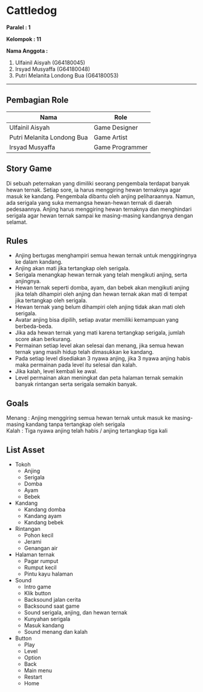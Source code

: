 # Cattledog

**Paralel : 1**  

**Kelompok : 11**   
  
**Nama Anggota :**
1. Ulfainil Aisyah              (G64180045)
2. Irsyad Musyaffa              (G64180048)
3. Putri Melanita Londong Bua	  (G64180053)

---

## Pembagian Role

| Nama | Role |
| ---- | ---- |
| Ulfainil Aisyah | Game Designer |
|	Putri Melanita Londong Bua | Game Artist |
|	Irsyad Musyaffa | Game Programmer |

## Story Game
Di sebuah peternakan yang dimiliki seorang pengembala terdapat banyak hewan ternak. Setiap sore, ia harus menggiring hewan ternaknya agar masuk ke kandang. Pengembala dibantu oleh anjing peliharaannya. Namun, ada serigala yang suka memangsa hewan-hewan ternak di daerah pedesaannya. Anjing harus menggiring hewan ternaknya dan menghindari serigala agar hewan ternak sampai ke masing-masing kandangnya dengan selamat.

## Rules
* Anjing bertugas menghampiri semua hewan ternak untuk menggiringnya ke dalam kandang.
* Anjing akan mati jika tertangkap oleh serigala.
* Serigala menangkap hewan ternak yang telah mengikuti anjing, serta anjingnya.
* Hewan ternak seperti domba, ayam, dan bebek akan mengikuti anjing jika telah dihampiri oleh anjing dan hewan ternak akan mati di tempat jika tertangkap oleh serigala.
* Hewan ternak yang belum dihampiri oleh anjing tidak akan mati oleh serigala.
* Avatar anjing bisa dipilih, setiap avatar memiliki kemampuan yang berbeda-beda.
* Jika ada hewan ternak yang mati karena tertangkap serigala, jumlah score akan berkurang.
* Permainan setiap level akan selesai dan menang, jika semua hewan ternak yang masih hidup telah dimasukkan ke kandang.
* Pada setiap level disediakan 3 nyawa anjing, jika 3 nyawa anjing habis maka permainan pada level itu selesai dan kalah.
* Jika kalah, level kembali ke awal.
* Level permainan akan meningkat dan peta halaman ternak semakin banyak rintangan serta serigala semakin banyak.

## Goals
Menang : Anjing menggiring semua hewan ternak untuk masuk ke masing-masing kandang tanpa tertangkap oleh serigala  
Kalah	: Tiga nyawa anjing telah habis / anjing tertangkap tiga kali

## List Asset
* Tokoh
  + Anjing
  + Serigala
  + Domba
  + Ayam
  + Bebek
* Kandang
  + Kandang domba
  + Kandang ayam
  + Kandang bebek
* Rintangan
  + Pohon kecil
  + Jerami
  + Genangan air
* Halaman ternak
  + Pagar rumput
  + Rumput kecil
  + Pintu kayu halaman
* Sound
  + Intro game
  + Klik button
  + Backsound jalan cerita
  + Backsound saat game
  + Sound serigala, anjing, dan hewan ternak
  + Kunyahan serigala
  + Masuk kandang
  + Sound menang dan kalah
* Button
  + Play
  + Level
  + Option
  + Back
  + Main menu
  + Restart
  + Home
